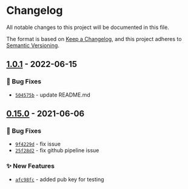 # Changelog
All notable changes to this project will be documented in this file.

The format is based on [Keep a Changelog](https://keepachangelog.com/en/1.0.0/),
and this project adheres to [Semantic Versioning](https://semver.org/spec/v2.0.0.html).


## [1.0.1] - 2022-06-15
### :bug: Bug Fixes
- [`504575b`](https://github.com/clouddrove/terraform-aws-ecs/commit/504575bd0ca662111ca9ec77bd802b2390cf0539) - update README.md

## [0.15.0] - 2021-06-06
### :bug: Bug Fixes
- [`9f4229d`](https://github.com/clouddrove/terraform-aws-ecs/commit/9f4229d1f3bcbdc812a650a73efc17feb4afb378) - fix issue
- [`25f28d2`](https://github.com/clouddrove/terraform-aws-ecs/commit/25f28d2678410f853243ab9a8c32fce92c412a29) - fix github pipeline issue


### :sparkles: New Features
- [`afc98fc`](https://github.com/clouddrove/terraform-aws-ecs/commit/afc98fc0b21d28c54b63e01e4f3c9a7d249d1b09) - added pub key for testing


[0.15.0]: https://github.com/clouddrove/terraform-aws-ecs/compare/0.15.0...master
[1.0.1]: https://github.com/clouddrove/terraform-aws-ecs/releases/tag/1.0.1